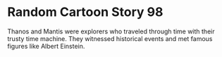 # Random Cartoon Story 98

Thanos and Mantis were explorers who traveled through time with their trusty time machine. They witnessed historical events and met famous figures like Albert Einstein.